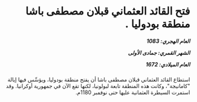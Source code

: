 <h1 dir="rtl">فتح القائد العثماني قبلان مصطفى باشا منطقة بودوليا .</h1>

<h5 dir="rtl">العام الهجري:  1083

الشهر القمري: جمادى الأولى

العام الميلادي: 1672</h5>

<p dir="rtl">استطاع القائد العثماني قبلان مصطفى باشا أن يفتح منطقة بودوليا، ويؤسِّس فيها إيالة "كامانيجة"، وكانت هذه المنطقة تابعة لبولونيا، لكنها تقع الآن في جمهورية أوكرانيا. وقد استمرت السيطرة العثمانية عليها حتى نوفمبر 1180م.</p></br>
